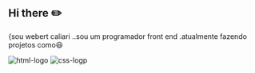 ## Hi there :pencil2:


{sou webert caliari ..sou um programador front end .atualmente fazendo projetos como😆

<img src="https://img.shields.io/badge/HTML5-E34F26.svg?style=for-the-badge&logo=HTML5&logoColor=white" alt="html-logo"/>
<img src="https://img.shields.io/badge/CSS-663399.svg?style=for-the-badge&logo=CSS&logoColor=white" alt="css-logp"/>
